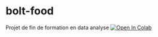 # bolt-food
Projet de fin de formation en data analyse
<a target="_blank" href="https://colab.research.google.com/github/cyrilgrv/bolt-food/blob/main/Bolt_Food.ipynb">
  <img src="https://colab.research.google.com/assets/colab-badge.svg" alt="Open In Colab"/>
</a>
